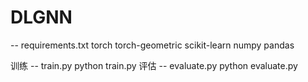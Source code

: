 # DLGNN


-- requirements.txt
torch
torch-geometric
scikit-learn
numpy
pandas


训练 -- train.py
python train.py
评估 -- evaluate.py
python evaluate.py
